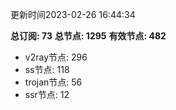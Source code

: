 更新时间2023-02-26 16:44:34

**总订阅: 73**
**总节点: 1295**
**有效节点: 482**
- v2ray节点: 296
- ss节点: 118
- trojan节点: 56
- ssr节点: 12
